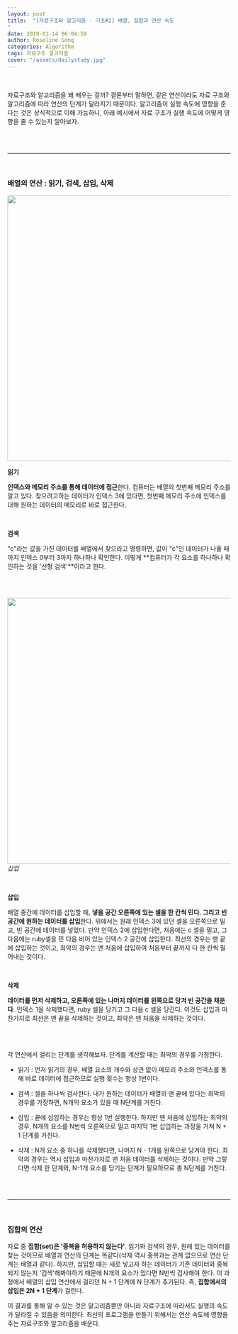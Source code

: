 ```yaml
---
layout: post
title:  "[자료구조와 알고리즘 - 기초#2] 배열, 집합과 연산 속도  
"
date: 2019-01-14 06:04:59
author: Roseline Song
categories: Algorithm
tags: 자료구조 알고리즘 
cover: "/assets/dailystudy.jpg"
---
```


<br>

자료구조와 알고리즘을 왜 배우는 걸까? 결론부터 말하면, 같은 연산이라도 자료 구조와 알고리즘에 따라 연산의 단계가 달라지기 때문이다. 알고리즘이 실행 속도에 영향을 준다는 것은 상식적으로 이해 가능하니, 아래 예시에서 자료 구조가 실행 속도에 어떻게 영향을 줄 수 있는지 알아보자.

<br>
<br>

<hr>

<br>


### 배열의 연산 : 읽기, 검색, 삽입, 삭제

<img src="https://postfiles.pstatic.net/MjAxOTAxMTNfMjI4/MDAxNTQ3MzkwMzk5Mjgy.Puh1ABtB3k1oc8KXwUo8JNPU_C7hT-mmVei0tXbwgTkg.88RCH75b1lCr8C3_8-1F0dEt3wUPTnA3NpV9D0Pid_Eg.PNG.guseod24/%EA%B7%B8%EB%A6%BC1.png?type=w966" style="width:600px;">

<br>

**읽기** 

**인덱스와 메모리 주소를 통해 데이터에 접근**한다. 컴퓨터는 배열의 첫번째 메모리 주소를 알고 있다. 찾으려고하는 데이터가 인덱스 3에 있다면, 첫번째 메모리 주소에 인덱스를 더해 원하는 데이터의 메모리로 바로 접근한다.

<br>

**검색** 

"c"라는 값을 가진 데이터를 배열에서 찾으라고 명령하면, 값이 "c"인 데이터가 나올 때까지 인덱스 0부터 3까지 하나하나 확인한다. 이렇게 **컴퓨터가 각 요소를 하나하나 확인하는 것을 '선형 검색'**이라고 한다.

<br>
<br>


<img src="https://postfiles.pstatic.net/MjAxOTAxMTNfMSAg/MDAxNTQ3MzkwOTAwNjg2.ieGutiuRASOBr4fjKsw25o_XT0ff07w0q_cI-nM7InEg.czVjlDQ0w55nEWEAAkKO0bp7ulfAKl9jk-qK4YoHxtog.PNG.guseod24/%EA%B7%B8%EB%A6%BC2.png?type=w966" style="width:600px;">*삽입*

<br>

**삽입** 

배열 중간에 데이터를 삽입할 때, **넣을 공간 오른쪽에 있는 셀을 한 칸씩 민다. 그리고 빈 공간에 원하는 데이터를 삽입**한다. 위에서는 원래 인덱스 3에 있던 셀을 오른쪽으로 밀고, 빈 공간에 데이터를 넣었다. 만약 인덱스 2에 삽입한다면, 처음에는 c 셀을 밀고, 그 다음에는 ruby셀을 민 다음 비어 있는 인덱스 2 공간에 삽입한다. 최선의 경우는 맨 끝에 삽입하는 것이고, 최악의 경우는 맨 처음에 삽입하여 처음부터 끝까지 다 한 칸씩 밀어내는 것이다. 


<br>

**삭제** 

**데이터를 먼저 삭제하고, 오른쪽에 있는 나머지 데이터를 왼쪽으로 당겨 빈 공간을 채운다**. 인덱스 1을 삭제했다면, ruby 셀을 당기고 그 다음 c 셀을 당긴다. 이것도 삽입과 마찬가지로 최선은 맨 끝을 삭제하는 것이고, 최악은 맨 처음을 삭제하는 것이다. 

​
<br>
<br>

각 연산에서 걸리는 단계를 생각해보자. 단계를 계산할 때는 최악의 경우를 가정한다.

- 읽기 : 먼저 읽기의 경우, 배열 요소의 개수와 상관 없이 메모리 주소와 인덱스를 통해 바로 데이터에 접근하므로 실행 횟수는 항상 1번이다. 

- 검색 : 셀을 하나씩 검사한다. 내가 원하는 데이터가 배열의 맨 끝에 있다는 최악의 경우를 가정하면, N개의 요소가 있을 때 N단계를 거친다.

- 삽입 : 끝에 삽입하는 경우는 항상 1번 실행한다. 하지만 맨 처음에 삽입하는 최악의 경우, N개의 요소를 N번씩 오른쪽으로 밀고 마지막 1번 삽입하는 과정을 거쳐 N + 1 단계를 거친다.

- 삭제 : N개 요소 중 하나를 삭제했다면, 나머지 N - 1개를 왼쪽으로 당겨야 한다. 최악의 경우는 역시 삽입과 마찬가지로 맨 처음 데이터를 삭제하는 것이다. 만약 그렇다면 삭제 한 단계와, N-1개 요소를 당기는 단계가 필요하므로 총 N단계를 거친다.


<br>
<br>

<hr>

<br>

### 집합의 연산 

자료 중 **집합(set)은 '중복을 허용하지 않는다'**. 읽기와 검색의 경우, 원래 있는 데이터를 찾는 것이므로 배열과 연산의 단계는 똑같다(삭제 역시 중복과는 관계 없으므로 연산 단계는 배열과 같다). 하지만, 삽입할 때는 새로 넣고자 하는 데이터가 기존 데이터와 중복되지 않는지 '검색'해봐야하기 때문에 N개의 요소가 있다면 N번씩 검사해야 한다. 이 과정에서 배열의 삽입 연산에서 걸리던 N + 1 단계에 N 단계가 추가된다. 즉, **집합에서의 삽입은 2N + 1 단계**가 걸린다.  

이 결과를 통해 알 수 있는 것은 알고리즘뿐만 아니라 자료구조에 따라서도 실행의 속도가 달라질 수 있음을 의미한다. 최선의 프로그램을 만들기 위해서는 연산 속도에 영향을 주는 자료구조와 알고리즘을 배운다. 

<br>
<br>
